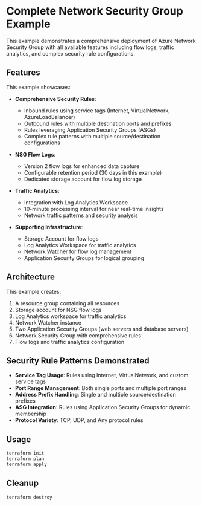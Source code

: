 # Complete Network Security Group Example

This example demonstrates a comprehensive deployment of Azure Network Security Group with all available features including flow logs, traffic analytics, and complex security rule configurations.

## Features

This example showcases:

- **Comprehensive Security Rules**:
  - Inbound rules using service tags (Internet, VirtualNetwork, AzureLoadBalancer)
  - Outbound rules with multiple destination ports and prefixes
  - Rules leveraging Application Security Groups (ASGs)
  - Complex rule patterns with multiple source/destination configurations

- **NSG Flow Logs**:
  - Version 2 flow logs for enhanced data capture
  - Configurable retention period (30 days in this example)
  - Dedicated storage account for flow log storage

- **Traffic Analytics**:
  - Integration with Log Analytics Workspace
  - 10-minute processing interval for near real-time insights
  - Network traffic patterns and security analysis

- **Supporting Infrastructure**:
  - Storage Account for flow logs
  - Log Analytics Workspace for traffic analytics
  - Network Watcher for flow log management
  - Application Security Groups for logical grouping

## Architecture

This example creates:
1. A resource group containing all resources
2. Storage account for NSG flow logs
3. Log Analytics workspace for traffic analytics
4. Network Watcher instance
5. Two Application Security Groups (web servers and database servers)
6. Network Security Group with comprehensive rules
7. Flow logs and traffic analytics configuration

## Security Rule Patterns Demonstrated

- **Service Tag Usage**: Rules using Internet, VirtualNetwork, and custom service tags
- **Port Range Management**: Both single ports and multiple port ranges
- **Address Prefix Handling**: Single and multiple source/destination prefixes
- **ASG Integration**: Rules using Application Security Groups for dynamic membership
- **Protocol Variety**: TCP, UDP, and Any protocol rules

## Usage

```bash
terraform init
terraform plan
terraform apply
```

## Cleanup

```bash
terraform destroy
```

<!-- BEGIN_TF_DOCS -->
<!-- END_TF_DOCS -->
